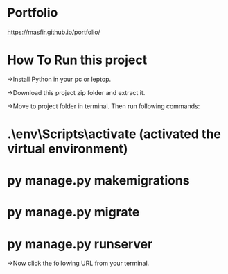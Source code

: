 # Portfolio

 https://masfir.github.io/portfolio/
 
 # How To Run this project
 
 ->Install Python in your pc or leptop.
 
 ->Download this project zip folder and extract it.
 
 ->Move to project folder in terminal. Then run following commands:
 
  # .\env\Scripts\activate (activated the virtual environment)
  
   # py manage.py makemigrations
   # py manage.py migrate
   # py manage.py runserver
    
->Now click the following URL from your terminal.

 
 
